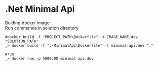 .Net Minimal Api
================

Buiding docker image:<br />
Run commands in solution directory
```docker
#docker build -f "PROJECT_PATH\Dockerfile" -t IMAGE_NAME:dev "SOLUTION_PATH"
_> docker build -f ".\MinimalApi\Dockerfile" -t minimal-api:dev "."

#run
_> docker run -p 5000:80 minimal-api:dev
```


